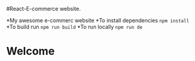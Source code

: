 #React-E-commerce website.

*My awesome e-commerc website
*To install dependencies ``npm install``
*To build run ``npm run build``
*To run locally ``npm run de``

<h1>Welcome</h1>